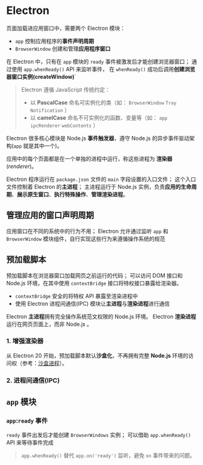 # Electron

页面加载进应用窗口中，需要两个 Electron 模块：

* `app` 控制应用程序的**事件声明周期**
* `BrowserWindow` 创建和管理**应用程序窗口**

在 Electron 中，只有在 `app` 模块的 `ready` 事件被激发后才能创建浏览器窗口；
通过使用 `app.whenReady()` API 来监听事件， 在 `whenReady()` 成功后调用**创建浏览器窗口实例(createWindow)**`


> Electron 遵循 JavaScript 传统约定：
> * 以 **PascalCase** 命名可实例化的类（如： `BrowserWindow` `Tray` `Notification` ）
> * 以 **camelCase** 命名不可实例化的函数、变量等（如： `app` `ipcRenderer` `webContents` ）

Electron 很多核心模块是 Node.js **事件触发器**，遵守 Node.js 的异步事件驱动架构(`app` 就是其中一个)。


应用中的每个页面都是在一个单独的进程中运行，称这些进程为 **渲染器**(_renderer_)。


Electron 程序运行在 `package.json` 文件的 `main` 字段设置的入口文件；
这个入口文件控制着 Electron 的**主进程**；
主进程运行于 Node.js 实例，负责**应用的生命周期**、**展示原生窗口**、**执行特殊操作**、**管理渲染进程**。

## 管理应用的窗口声明周期

应用窗口在不同的系统中的行为不用；
Electron 允许通过监听 `app` 和 `BrowserWindow` 模块组件，自行实现这些行为来遵循操作系统的规范

## 预加载脚本

预加载脚本在浏览器窗口加载网页之前运行的代码；
可以访问 DOM 接口和 Node.js 环境，在其中使用 `contextBridge` 接口将特权接口暴露给渲染器。

* `contextBridge` 安全的将特权 API 暴露至渲染进程中
* 使用 Electron 进程间通信(IPC) 模块让**主进程**与**渲染进程**进行通信


Electron **主进程**拥有完全操作系统范文权限的 Node.js 环境。
Electron **渲染进程**运行在网页页面上，而非 Node.js 。

### 1. 增强渲染器

从 Electron 20 开始，预加载脚本默认**沙盒化**，不再拥有完整 **Node.js** 环境的访问权（参考：[沙盒进程]()）。


### 2. 进程间通信(IPC)


## `app` 模块

### `app`:`ready` 事件

`ready` 事件出发后才能创建 `BrowserWindows` 实例；
可以借助 `app.whenReady()` API 来等待事件完成

> `app.whenReady()` 替代 `app.on('ready')` 监听，避免 `on` 事件带来的问题。
